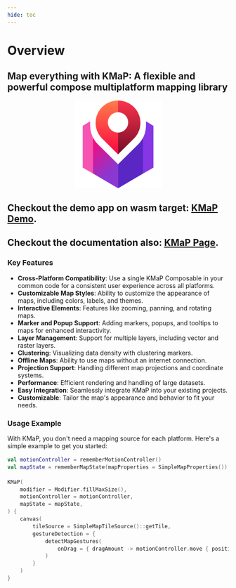 ```yaml
---
hide: toc
---
```


# Overview

## **Map everything with KMaP**: A flexible and powerful compose multiplatform mapping library

<div style="text-align: center;">
  <img src="/mkdocs/docs/assets/KMaP-Logo.svg" alt="KMaP-Logo" width="200" height="200">
</div>

## Checkout the demo app on wasm target: [**KMaP Demo**](https://kmap.rafambn.com/kmapdemo/).
## Checkout the documentation also: [**KMaP Page**](https://kmap.rafambn.com/).

[//]: # (!!! note "Current version [here]&#40;https://github.com/rafambn/kmap/releases&#41;.")

### Key Features

- **Cross-Platform Compatibility**: Use a single KMaP Composable in your common code for a consistent user experience across all platforms.
- **Customizable Map Styles**: Ability to customize the appearance of maps, including colors, labels, and themes.
- **Interactive Elements**: Features like zooming, panning, and rotating maps.
- **Marker and Popup Support**: Adding markers, popups, and tooltips to maps for enhanced interactivity.
- **Layer Management**: Support for multiple layers, including vector and raster layers.
- **Clustering**: Visualizing data density with clustering markers.
- **Offline Maps**: Ability to use maps without an internet connection.
- **Projection Support**: Handling different map projections and coordinate systems.
- **Performance**: Efficient rendering and handling of large datasets.
- **Easy Integration**: Seamlessly integrate KMaP into your existing projects.
- **Customizable**: Tailor the map's appearance and behavior to fit your needs.

### Usage Example

With KMaP, you don't need a mapping source for each platform. Here's a simple example to get you started:

```kotlin
val motionController = rememberMotionController()
val mapState = rememberMapState(mapProperties = SimpleMapProperties())

KMaP(
    modifier = Modifier.fillMaxSize(),
    motionController = motionController,
    mapState = mapState,
) {
    canvas(
        tileSource = SimpleMapTileSource()::getTile,
        gestureDetection = {
            detectMapGestures(
                onDrag = { dragAmount -> motionController.move { positionBy(dragAmount) } }
            )
        }
    )
}
```
